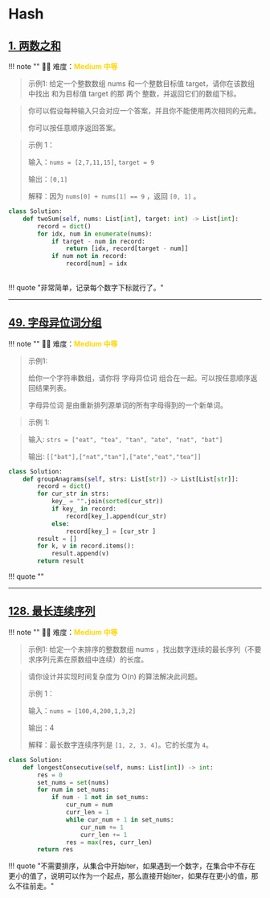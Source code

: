 # Hash

## [1. 两数之和](https://leetcode.cn/problems/two-sum/description/?envType=study-plan-v2&envId=top-100-liked)

<!-- 所有文件名必须是该题目的英文名 -->

!!! note ""
    <!-- 这里记载考察的数据结构、算法等 -->
    🔑🔑 难度：<span style = "color:gold; font-weight:bold">Medium 中等 </span>

<!-- <span style = "color:gold; font-weight:bold">Medium 中等 </span> 中等 -->
<!-- <span style = "color:crisma; font-weight:bold">High 困难</span> 困难 -->
<!-- <span style = "color:Green; font-weight:bold">Easy 简单</span> 简单 -->

<!-- 题目简介 -->


> 示例1:
> 给定一个整数数组 nums 和一个整数目标值 target，请你在该数组中找出 和为目标值 target  的那 两个 整数，并返回它们的数组下标。

> 你可以假设每种输入只会对应一个答案，并且你不能使用两次相同的元素。
> 
> 你可以按任意顺序返回答案。

 

> 示例 1：
> 
> 输入：`nums = [2,7,11,15]`, `target = 9`
> 
> 输出：`[0,1]`
> 
> 解释：因为 `nums[0] + nums[1] == 9` ，返回 `[0, 1]` 。



```python
class Solution:
    def twoSum(self, nums: List[int], target: int) -> List[int]:
        record = dict()
        for idx, num in enumerate(nums):
            if target - num in record:
                return [idx, record[target - num]]
            if num not in record:
                record[num] = idx
            
```

!!! quote "非常简单，记录每个数字下标就行了。"


---

## [49. 字母异位词分组](https://leetcode.cn/problems/group-anagrams/?envType=study-plan-v2&envId=top-100-liked)

<!-- 所有文件名必须是该题目的英文名 -->

!!! note ""
    <!-- 这里记载考察的数据结构、算法等 -->
    🔑🔑 难度：<span style = "color:gold; font-weight:bold">Medium 中等 </span>

<!-- <span style = "color:gold; font-weight:bold">Medium 中等 </span> 中等 -->
<!-- <span style = "color:crisma; font-weight:bold">High 困难</span> 困难 -->
<!-- <span style = "color:Green; font-weight:bold">Easy 简单</span> 简单 -->

<!-- 题目简介 -->


> 示例1:
> 
> 给你一个字符串数组，请你将 字母异位词 组合在一起。可以按任意顺序返回结果列表。
> 
> 字母异位词 是由重新排列源单词的所有字母得到的一个新单词。

> 示例 1:

> 输入: `strs = ["eat", "tea", "tan", "ate", "nat", "bat"]`
> 
> 输出: `[["bat"],["nat","tan"],["ate","eat","tea"]]`



```python
class Solution:
    def groupAnagrams(self, strs: List[str]) -> List[List[str]]:
        record = dict()
        for cur_str in strs:
            key_ = "".join(sorted(cur_str))
            if key_ in record:
                record[key_].append(cur_str)
            else:
                record[key_] = [cur_str ]
        result = []
        for k, v in record.items():
            result.append(v)
        return result
```

!!! quote ""


---

## [128. 最长连续序列](https://leetcode.cn/problems/longest-consecutive-sequence/?envType=study-plan-v2&envId=top-100-liked)

<!-- 所有文件名必须是该题目的英文名 -->

!!! note ""
    <!-- 这里记载考察的数据结构、算法等 -->
    🔑🔑 难度：<span style = "color:gold; font-weight:bold">Medium 中等 </span>

<!-- <span style = "color:gold; font-weight:bold">Medium 中等 </span> 中等 -->
<!-- <span style = "color:crisma; font-weight:bold">High 困难</span> 困难 -->
<!-- <span style = "color:Green; font-weight:bold">Easy 简单</span> 简单 -->

<!-- 题目简介 -->


> 示例1:
> 给定一个未排序的整数数组 nums ，找出数字连续的最长序列（不要求序列元素在原数组中连续）的长度。

> 请你设计并实现时间复杂度为 O(n) 的算法解决此问题。
> 
> 示例 1：
> 
> 输入：`nums = [100,4,200,1,3,2]`
> 
> 输出：4
> 
> 解释：最长数字连续序列是 `[1, 2, 3, 4]`。它的长度为 `4`。
> 


```python
class Solution:
    def longestConsecutive(self, nums: List[int]) -> int:
        res = 0
        set_nums = set(nums)
        for num in set_nums:
            if num - 1 not in set_nums:
                cur_num = num 
                curr_len = 1
                while cur_num + 1 in set_nums:
                    cur_num += 1
                    curr_len += 1
                res = max(res, curr_len)
        return res
```

!!! quote "不需要排序，从集合中开始iter，如果遇到一个数字，在集合中不存在更小的值了，说明可以作为一个起点，那么直接开始iter，如果存在更小的值，那么不往前走。"
